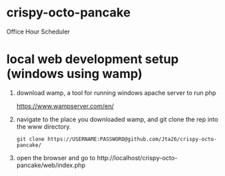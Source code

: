 # crispy-octo-pancake
Office Hour Scheduler







# local web development setup (windows using wamp)
1. download wamp, a tool for running windows apache server to run php

    https://www.wampserver.com/en/


2. navigate to the place you downloaded wamp, and git clone the rep into the www directory.

    ```git clone https://USERNAME:PASSWORD@github.com/Jta26/crispy-octo-pancake/```


3. open the browser and go to http://localhost/crispy-octo-pancake/web/index.php

